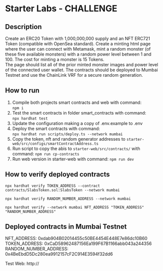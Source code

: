 # Starter Labs - CHALLENGE

## Description

Create an ERC20 Token with 1,000,000,000 supply and an NFT ERC721 Token (compatible with OpenSea standard).
Create a minting html page where the user can connect with Metamask, mint a random monster (of these five available monsters) with a random power level between 1 and 100. The cost for minting a monster is 15 Tokens.<br>
The page should list all of the prior minted monster images and power level of the connected user wallet.
The contracts should be deployed to Mumbai Testnet and use the ChainLink VRF for a secure random generation.

## How to run

1. Compile both projects smart contracts and web with command:<br>
   `npm i`
2. Test the smart contracts in folder smart_contracts with command:<br>
   `npx hardhat test`
3. Update the configuration making a copy of .env.example to .env
4. Deploy the smart contracts with command:<br>
   `npx hardhat run scripts/deploy.ts --network mumbai`
5. Copy the token, nft and random generator addresses to `starter-web/src/configs/smartContractAddress.ts`
6. Run script to copy the abis to `starter-web/src/contracts/` with command: `npm run cp-contracts`
7. Run web version in starter-web with command: `npm run dev`

## How to verify deployed contracts

`npx hardhat verify TOKEN_ADDRESS --contract contracts/SlabsToken.sol:SlabsToken --network mumbai`

`npx hardhat verify RANDOM_NUMBER_ADDRESS --network mumbai`

`npx hardhat verify --network mumbai NFT_ADDRESS "TOKEN_ADDRESS" "RANDOM_NUMBER_ADDRESS"`

## Deployed contracts in Mumbai Testnet

NFT_ADDRESS: 0xdab904B02014455c50BE4454E448E7e86dc10B60<br>
TOKEN_ADDRESS: 0xCaD58962487156Ea199F67B1166abb043a244356<br>
RANDOM_NUMBER_ADDRESS: 0x4BeEbdD5Dc280ea9912157cF2C914E3594f32dd6<br>

Test Web: http://

